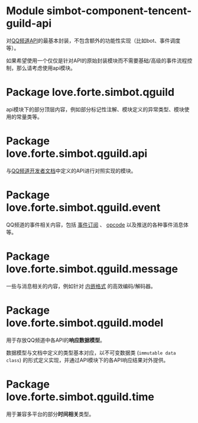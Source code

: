 # Module simbot-component-tencent-guild-api

对[QQ频道API](https://bot.q.qq.com/wiki/develop/api/)的最基本封装，不包含额外的功能性实现（比如bot、事件调度等）。

如果希望使用一个仅仅是针对API的原始封装模块而不需要基础/高级的事件流程控制，那么请考虑使用api模块。



# Package love.forte.simbot.qguild

api模块下的部分顶层内容，例如部分标记性注解、模块定义的异常类型、模块使用的常量类等。

# Package love.forte.simbot.qguild.api

与[QQ频道开发者文档](https://bot.q.qq.com/wiki/develop/api/)中定义的API进行对照实现的模块。

# Package love.forte.simbot.qguild.event

QQ频道的事件相关内容，包括 [事件订阅](https://bot.q.qq.com/wiki/develop/api/gateway/intents.html) 、
[opcode](https://bot.q.qq.com/wiki/develop/api/gateway/opcode.html)
以及推送的各种事件消息体等。

# Package love.forte.simbot.qguild.message

一些与消息相关的内容，例如针对 [内嵌格式](https://bot.q.qq.com/wiki/develop/api/openapi/message/message_format.html) 的高效编码/解码器。

# Package love.forte.simbot.qguild.model

用于存放QQ频道中各API的**响应数据模型**。

数据模型与文档中定义的类型基本对应，以不可变数据类 (`immutable data class`) 的形式定义实现，并通过API模块下的各API响应结果对外提供。 

# Package love.forte.simbot.qguild.time

用于兼容多平台的部分**时间相关**类型。
